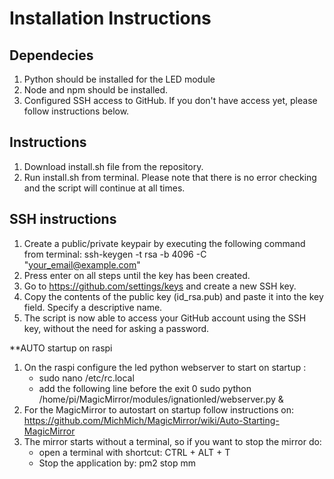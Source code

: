 # Installation Instructions

## Dependecies
1. Python should be installed for the LED module
2. Node and npm should be installed.
3. Configured SSH access to GitHub. If you don't have access yet, please follow instructions below.

## Instructions
1. Download install.sh file from the repository.
2. Run install.sh from terminal. Please note that there is no error checking and the script will continue at all times.

## SSH instructions
1. Create a public/private keypair by executing the following command from terminal: ssh-keygen -t rsa -b 4096 -C "your_email@example.com"
2. Press enter on all steps until the key has been created.
3. Go to https://github.com/settings/keys and create a new SSH key.
4. Copy the contents of the public key (id_rsa.pub) and paste it into the key field. Specify a descriptive name.
5. The script is now able to access your GitHub account using the SSH key, without the need for asking a password.

**AUTO startup on raspi
1. On the raspi configure the led python webserver to start on startup :
	* sudo nano /etc/rc.local
	* add the following line before the exit 0
	  sudo python /home/pi/MagicMirror/modules/ignationled/webserver.py &
2. For the MagicMirror to autostart on startup follow instructions on:
	https://github.com/MichMich/MagicMirror/wiki/Auto-Starting-MagicMirror
3. The mirror starts without a terminal, so if you want to stop the mirror do:
 	* open a terminal with shortcut: CTRL + ALT + T 
 	* Stop the application by:  pm2 stop mm